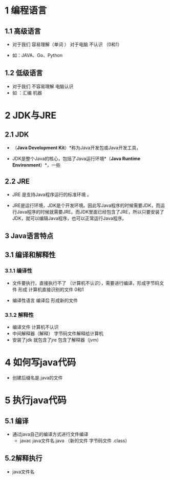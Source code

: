 # 1 编程语言

## 1.1 高级语言

+  对于我们 容易理解（单词 ） 对于电脑 不认识 （0和1）

+ 如：JAVA、Go、Python

## 1.2 低级语言

+ 对于我们 不容易理解  电脑认识   
+ 如 ：汇编 机器

# 2 JDK与JRE

## 2.1 JDK

+ （**Java Development Kit**）*称为Java开发包或Java开发工具，

+ JDK是整个Java的核心，包括了Java运行环境*（**Java Runtime Environment**）*，一些

## 2.2 JRE

+ JRE 是支持Java程序运行的标准环境 。

+ JRE是运行环境，JDK是个开发环境。因此写Java程序的时候需要JDK，而运行Java程序的时候就需要JRE。而JDK里面已经包含了JRE，所以只要安装了JDK，就可以编辑Java程序，也可以正常运行Java程序。

## 3 **Java**语言特点

## 3.1 编译和解释性

### 3.1.1 编译性 

+ 文件要执行，直接执行不了 （计算机不认识），需要进行编译，形成字节码文件  形成 计算机直接识别的文件 0和1 

+ 编译性语言 编译后 形成新的文件

### 3.1.2 解释性

+ 编译文件 计算机不认识
+ 中间解释器（解释） 字节码文件解释给计算机
+ 安装了jdk 就包含了jre 包含了解释器（jvm）

# 4 如何写java代码

+ 创建后缀名是.java的文件

# 5 执行java代码

## 5.1 编译 

+ 通过java自己的编译方式进行文件编译 
  + javac  java文件名.java （新的文件 字节码文件  .class）

## 5.2解释执行

+ java文件名 